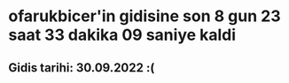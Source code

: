 # ofarukbicer'in gidisine son 8 gun 23 saat 33 dakika 09 saniye kaldi

## Gidis tarihi: 30.09.2022 :(